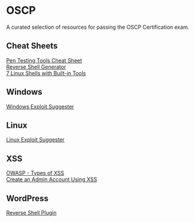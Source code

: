 # OSCP
A curated selection of resources for passing the OSCP Certification exam.

## Cheat Sheets
[Pen Testing Tools Cheat Sheet](https://highon.coffee/blog/penetration-testing-tools-cheat-sheet/)  
[Reverse Shell Generator](https://www.revshells.com/)  
[7 Linux Shells with Built-in Tools](https://www.lanmaster53.com/2011/05/7-linux-shells-using-built-in-tools/)

## Windows 
[Windows Exploit Suggester](https://github.com/malachiw/Windows-Exploit-Suggester)

## Linux
[Linux Exploit Suggester](https://github.com/malachiw/Linux_Exploit_Suggester)

## XSS
[OWASP - Types of XSS](https://owasp.org/www-community/Types_of_Cross-Site_Scripting)<br>
[Create an Admin Account Using XSS](https://shift8web.ca/craft-xss-payload-create-admin-user-in-wordpress-user)

## WordPress
[Reverse Shell Plugin](https://sevenlayers.com/index.php/179-wordpress-plugin-reverse-shell)

